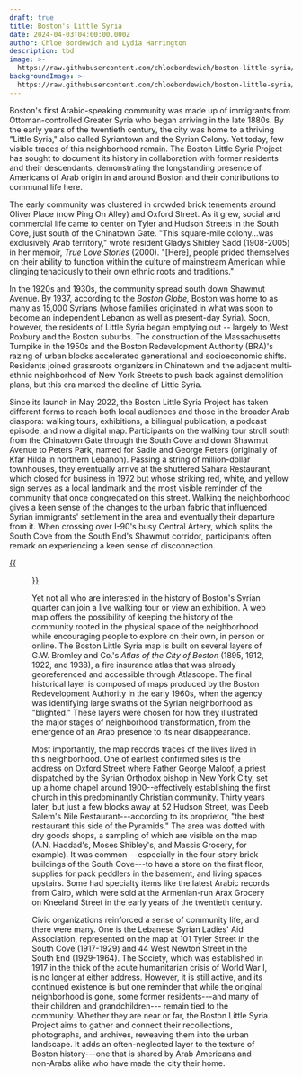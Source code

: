 ```yaml
---
draft: true
title: Boston's Little Syria
date: 2024-04-03T04:00:00.000Z
author: Chloe Bordewich and Lydia Harrington
description: tbd
image: >-
  https://raw.githubusercontent.com/chloebordewich/boston-little-syria/main/tonyAbdelahadStJohn.jpg
backgroundImage: >-
  https://raw.githubusercontent.com/chloebordewich/boston-little-syria/main/tonyAbdelahadStJohn.jpg
---
```


Boston's first Arabic-speaking community was made up of immigrants from Ottoman-controlled Greater Syria who began arriving in the late 1880s. By the early years of the twentieth century, the city was home to a thriving "Little Syria," also called Syriantown and the Syrian Colony. Yet today, few visible traces of this neighborhood remain. The Boston Little Syria Project has sought to document its history in collaboration with former residents and their descendants, demonstrating the longstanding presence of Americans of Arab origin in and around Boston and their contributions to communal life here.

The early community was clustered in crowded brick tenements around Oliver Place (now Ping On Alley) and Oxford Street. As it grew, social and commercial life came to center on Tyler and Hudson Streets in the South Cove, just south of the Chinatown Gate. "This square-mile colony...was exclusively Arab territory," wrote resident Gladys Shibley Sadd (1908-2005) in her memoir, *True Love Stories* (2000). "\[Here], people prided themselves on their ability to function within the culture of mainstream American while clinging tenaciously to their own ethnic roots and traditions."

In the 1920s and 1930s, the community spread south down Shawmut Avenue. By 1937, according to the *Boston Globe,* Boston was home to as many as 15,000 Syrians (whose families originated in what was soon to become an independent Lebanon as well as present-day Syria). Soon, however, the residents of Little Syria began emptying out -- largely to West Roxbury and the Boston suburbs. The construction of the Massachusetts Turnpike in the 1950s and the Boston Redevelopment Authority (BRA)'s razing of urban blocks accelerated generational and socioeconomic shifts. Residents joined grassroots organizers in Chinatown and the adjacent multi-ethnic neighborhood of New York Streets to push back against demolition plans, but this era marked the decline of Little Syria.

Since its launch in May 2022, the Boston Little Syria Project has taken different forms to reach both local audiences and those in the broader Arab diaspora: walking tours, exhibitions, a bilingual publication, a podcast episode, and now a digital map. Participants on the walking tour stroll south from the Chinatown Gate through the South Cove and down Shawmut Avenue to Peters Park, named for Sadie and George Peters (originally of Kfar Hilda in northern Lebanon). Passing a string of million-dollar townhouses, they eventually arrive at the shuttered Sahara Restaurant, which closed for business in 1972 but whose striking red, white, and yellow sign serves as a local landmark and the most visible reminder of the community that once congregated on this street. Walking the neighborhood gives a keen sense of the changes to the urban fabric that influenced Syrian immigrants' settlement in the area and eventually their departure from it. When crossing over I-90's busy Central Artery, which splits the South Cove from the South End's Shawmut corridor, participants often remark on experiencing a keen sense of disconnection.

<a href="https://bostonlittlesyria.org/map/">
{{<figure src="/images/blog/littlesyria.png" class="figure-center">}}
</a>

Yet not all who are interested in the history of Boston's Syrian quarter can join a live walking tour or view an exhibition. A web map offers the possibility of keeping the history of the community rooted in the physical space of the neighborhood while encouraging people to explore on their own, in person or online. The Boston Little Syria map is built on several layers of G.W. Bromley and Co.'s *Atlas of the City of Boston* (1895, 1912, 1922, and 1938), a fire insurance atlas that was already georeferenced and accessible through Atlascope. The final historical layer is composed of maps produced by the Boston Redevelopment Authority in the early 1960s, when the agency was identifying large swaths of the Syrian neighborhood as "blighted." These layers were chosen for how they illustrated the major stages of neighborhood transformation, from the emergence of an Arab presence to its near disappearance.

Most importantly, the map records traces of the lives lived in this neighborhood. One of earliest confirmed sites is the address on Oxford Street where Father George Maloof, a priest dispatched by the Syrian Orthodox bishop in New York City, set up a home chapel around 1900--effectively establishing the first church in this predominantly Christian community. Thirty years later, but just a few blocks away at 52 Hudson Street, was Deeb Salem's Nile Restaurant---according to its proprietor, "the best restaurant this side of the Pyramids." The area was dotted with dry goods shops, a sampling of which are visible on the map (A.N. Haddad's, Moses Shibley's, and Massis Grocery, for example). It was common---especially in the four-story brick buildings of the South Cove---to have a store on the first floor, supplies for pack peddlers in the basement, and living spaces upstairs. Some had specialty items like the latest Arabic records from Cairo, which were sold at the Armenian-run Arax Grocery on Kneeland Street in the early years of the twentieth century.

Civic organizations reinforced a sense of community life, and there were many. One is the Lebanese Syrian Ladies' Aid Association, represented on the map at 101 Tyler Street in the South Cove (1917-1929) and 44 West Newton Street in the South End (1929-1964). The Society, which was established in 1917 in the thick of the acute humanitarian crisis of World War I, is no longer at either address. However, it is still active, and its continued existence is but one reminder that while the original neighborhood is gone, some former residents---and many of their children and grandchildren--- remain tied to the community. Whether they are near or far, the Boston Little Syria Project aims to gather and connect their recollections, photographs, and archives, reweaving them into the urban landscape. It adds an often-neglected layer to the texture of Boston history---one that is shared by Arab Americans and non-Arabs alike who have made the city their home.

